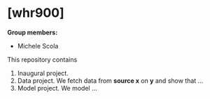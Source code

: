 # \[whr900\]

**Group members:**
- Michele Scola

This repository contains  
1. Inaugural project. 
2. Data project. We fetch data from **source x** on **y** and show that ...
3. Model project. We model ...
